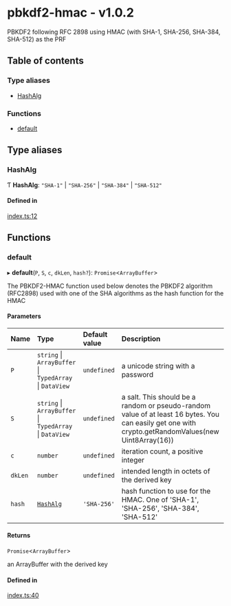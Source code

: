 # pbkdf2-hmac - v1.0.2

PBKDF2 following RFC 2898 using HMAC (with SHA-1, SHA-256, SHA-384, SHA-512) as the PRF

## Table of contents

### Type aliases

- [HashAlg](API.md#hashalg)

### Functions

- [default](API.md#default)

## Type aliases

### HashAlg

Ƭ **HashAlg**: ``"SHA-1"`` \| ``"SHA-256"`` \| ``"SHA-384"`` \| ``"SHA-512"``

#### Defined in

[index.ts:12](https://github.com/juanelas/pbkdf2-hmac/blob/f409af3/src/ts/index.ts#L12)

## Functions

### default

▸ **default**(`P`, `S`, `c`, `dkLen`, `hash?`): `Promise`<`ArrayBuffer`\>

The PBKDF2-HMAC function used below denotes the PBKDF2 algorithm (RFC2898)
used with one of the SHA algorithms as the hash function for the HMAC

#### Parameters

| Name | Type | Default value | Description |
| :------ | :------ | :------ | :------ |
| `P` | `string` \| `ArrayBuffer` \| `TypedArray` \| `DataView` | `undefined` | a unicode string with a password |
| `S` | `string` \| `ArrayBuffer` \| `TypedArray` \| `DataView` | `undefined` | a salt. This should be a random or pseudo-random value of at least 16 bytes. You can easily get one with crypto.getRandomValues(new Uint8Array(16)) |
| `c` | `number` | `undefined` | iteration count, a positive integer |
| `dkLen` | `number` | `undefined` | intended length in octets of the derived key |
| `hash` | [`HashAlg`](API.md#hashalg) | `'SHA-256'` | hash function to use for the HMAC. One of 'SHA-1', 'SHA-256', 'SHA-384', 'SHA-512' |

#### Returns

`Promise`<`ArrayBuffer`\>

an ArrayBuffer with the derived key

#### Defined in

[index.ts:40](https://github.com/juanelas/pbkdf2-hmac/blob/f409af3/src/ts/index.ts#L40)
